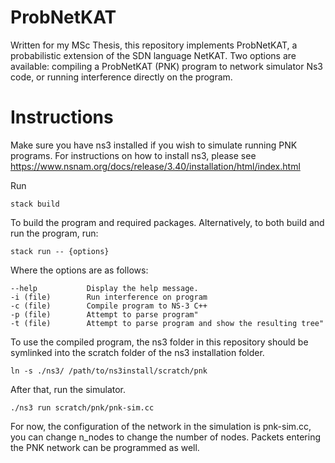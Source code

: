 # ProbNetKAT
Written for my MSc Thesis, this repository implements ProbNetKAT, a probabilistic extension of the SDN language NetKAT.
Two options are available: compiling a ProbNetKAT (PNK) program to network simulator Ns3 code, or running interference directly on the program.

# Instructions
Make sure you have ns3 installed if you wish to simulate running PNK programs. For instructions on how to install ns3, please see https://www.nsnam.org/docs/release/3.40/installation/html/index.html

Run 

    stack build

To build the program and required packages.
Alternatively, to both build and run the program, run:

    stack run -- {options}

Where the options are as follows:

    --help           Display the help message.
    -i (file)        Run interference on program
    -c (file)        Compile program to NS-3 C++
    -p (file)        Attempt to parse program"
    -t (file)        Attempt to parse program and show the resulting tree"


To use the compiled program, the ns3 folder in this repository should be symlinked into the scratch folder of the ns3 installation folder.

    ln -s ./ns3/ /path/to/ns3install/scratch/pnk

After that, run the simulator.

    ./ns3 run scratch/pnk/pnk-sim.cc


For now, the configuration of the network in the simulation is pnk-sim.cc, you can change n_nodes to change the number of nodes. Packets entering the PNK network can be programmed as well.